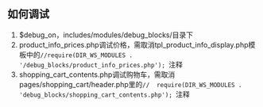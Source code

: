 ## 如何调试

1. $debug_on，includes/modules/debug_blocks/目录下
2. product_info_prices.php调试价格，需取消tpl_product_info_display.php模板中的`//require(DIR_WS_MODULES . '/debug_blocks/product_info_prices.php'); `注释
3. shopping_cart_contents.php调试购物车，需取消pages/shopping_cart/header.php里的`//  require(DIR_WS_MODULES . 'debug_blocks/shopping_cart_contents.php'); `注释
